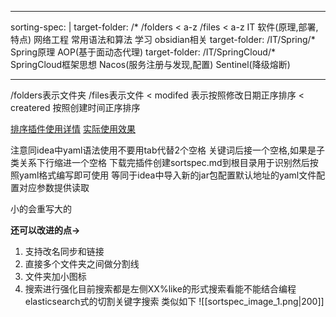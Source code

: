 
---
sorting-spec: |
  target-folder: /*
  /folders
   < a-z
  /files
   < a-z
  IT
  软件(原理,部署,特点)
  网络工程
  常用语法和算法
  学习
  obsidian相关
  target-folder: /IT/Spring/*
  Spring原理
  AOP(基于面动态代理)
  target-folder: /IT/SpringCloud/*
  SpringCloud框架思想
  Nacos(服务注册与发现,配置)
  Sentinel(降级熔断)
  
---

/folders表示文件夹
/files表示文件
< modifed 表示按照修改日期正序排序
< createred 按照创建时间正序排序

[排序插件使用详情](https://github.com/SebastianMC/obsidian-custom-sort/blob/master/advanced-README.md#location-of-sorting-specification-yaml-entry)
[实际使用效果](https://zhuanlan.zhihu.com/p/586842280?utm_id=0)

注意同idea中yaml语法使用不要用tab代替2个空格 关键词后接一个空格,如果是子类关系下行缩进一个空格
下载完插件创建sortspec.md到根目录用于识别然后按照yaml格式编写即可使用
等同于idea中导入新的jar包配置默认地址的yaml文件配置对应参数提供读取

小的会重写大的









**还可以改进的点->**
1. 支持改名同步和链接
2. 直接多个文件夹之间做分割线
3. 文件夹加小图标
4. 搜索进行强化目前搜索都是左侧XX%like的形式搜索看能不能结合编程elasticsearch式的切割关键字搜索
类似如下
![[sortspec_image_1.png|200]]